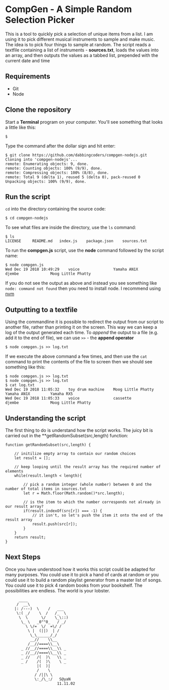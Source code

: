 # CompGen - A Simple Random Selection Picker

This is a tool to quickly pick a selection of unique items from a list. I am using it to pick different musical instruments to sample and make music. The idea is to pick four things to sample at random. The script reads a textfile containing a list of instruments - **sources.txt**, loads the values into an array, and then outputs the values as a tabbed list, prepended with the current date and time 

Requirements
------------

- Git
- Node

Clone the repository
--------------------

Start a **Terminal** program on your computer. You'll see something that looks a little like this:

```
$
```

Type the command after the dollar sign and hit enter:

```
$ git clone https://github.com/dabbingcoders/compgen-nodejs.git
Cloning into 'compgen-nodejs'...
remote: Enumerating objects: 9, done.
remote: Counting objects: 100% (9/9), done.
remote: Compressing objects: 100% (8/8), done.
remote: Total 9 (delta 1), reused 5 (delta 0), pack-reused 0
Unpacking objects: 100% (9/9), done.
```

Run the script
--------------

`cd` into the directory containing the source code:

```
$ cd compgen-nodejs
```

To see what files are inside the directory, use the `ls` command:

```
$ ls
LICENSE		README.md	index.js	package.json	sources.txt
```

To run the **compgen.js** script, use the **node** command followed by the script name:

```
$ node compgen.js
Wed Dec 19 2018 10:49:29	voice           	Yamaha AN1X     	djembe          	Moog Little Phatty
```

If you do not see the output as above and instead you see something like `node: command not found` then you need to install node. I recommend using [nvm](https://github.com/creationix/nvm)

Outputting to a textfile
------------------------

Using the commandline it is possible to redirect the output from our script to another file, rather than printing it on the screen. This way we can keep a log of the output generated each time. To _append_ the output to a file (e.g. add it to the end of file), we can use `>>` - the **append operator**  

```
$ node compgen.js >> log.txt
```

If we execute the above command a few times, and then use the `cat` command to print the contents of the file to screen then we should see something like this:

```
$ node compgen.js >> log.txt
$ node compgen.js >> log.txt
$ cat log.txt
Wed Dec 19 2018 11:05:32	toy drum machine	Moog Little Phatty	Yamaha AN1X     	Yamaha RX5
Wed Dec 19 2018 11:05:33	voice           	cassette        	djembe          	Moog Little Phatty
```

Understanding the script
------------------------

The first thing to do is understand how the script works. The juicy bit is carried out in the **getRandomSubset(src,length) function:

```
function getRandomSubset(src,length) {

    // initilize empty array to contain our random choices
    let result = [];

    // keep looping until the result array has the required number of elements
    while(result.length < length){

        // pick a random integer (whole number) between 0 and the number of total items in sources.txt
        let r = Math.floor(Math.random()*src.length);

        // is the item to which the number corresponds not already in our result array?
        if(result.indexOf(src[r]) === -1) {
            // it isn't, so let's push the item it onto the end of the result array
            result.push(src[r]);
        }
    }
    return result;
}
```

Next Steps
----------

Once you have understood how it works this script could be adapted for many purposes. You could use it to pick a hand of cards at random or you could use it to build a random playlist generator from a master list of songs. You could use it to pick 4 random books from your bookshelf. The possibilities are endless. The world is your lobster.

```
      ____
     /  __\
    |: /---)  \    /   ___
     \:( _/    \  /   /_  \
      \  \      \/    \_\::)
       \_ \   _0""0_   / _/
         \ \/=  \/  =\/ /
          \ |  (||)  | /
           \_\______/_/
           __//    \\__
          /__//====\\__\
       _ //__//====\\__\\ _
       _ //__//====\\__\\ _
       _ //   /(  )\   \\ _
       _ /    /(  )\    \ _
              |(  )|
              /    \
             / /||\ \
             \:_/\_:/   S@yaN
                       11.11.02
```